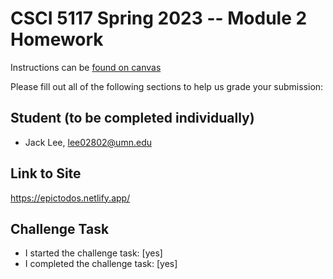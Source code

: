 # CSCI 5117 Spring 2023 -- Module 2 Homework


Instructions can be [found on canvas](https://canvas.umn.edu/courses/355584/pages/homework-2)

Please fill out all of the following sections to help us grade your submission:

## Student (to be completed individually)

* Jack Lee, lee02802@umn.edu

## Link to Site

<https://epictodos.netlify.app/>

## Challenge Task

* I started the challenge task: [yes]
* I completed the challenge task: [yes]